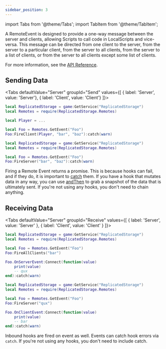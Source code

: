 ```yaml
---
sidebar_position: 3
---
```

import Tabs from '@theme/Tabs';
import TabItem from '@theme/TabItem';

A RemoteEvent is designed to provide a one-way message between the server and clients, allowing Scripts to call code in LocalScripts and vice-versa. This message can be directed from one client to the server, from the server to a particular client, from the server to all clients, from the server to a list of clients, or from the server to all clients except some list of clients.

For more information, see the [API Reference](/api/RemoteEvent).

## Sending Data
<Tabs defaultValue="Server" groupId="Send" values={[
	{ label: 'Server', value: 'Server'},
	{ label: 'Client', value: 'Client'}
]}>

<TabItem value="Server">

```lua title="ServerScriptService/Main.lua"
local ReplicatedStorage = game:GetService("ReplicatedStorage")
local Remotes = require(ReplicatedStorage.Remotes)

local Player = ...

local Foo = Remotes.GetEvent("Foo")
Foo:FireClient(Player, "bar", "baz"):catch(warn)
```

</TabItem>

<TabItem value="Client">

```lua title="StarterPlayerScripts/Main.lua"
local ReplicatedStorage = game:GetService("ReplicatedStorage")
local Remotes = require(ReplicatedStorage.Remotes)

local Foo = Remotes.GetEvent("Foo")
Foo:FireServer("bar", "baz"):catch(warn)
```

</TabItem>

</Tabs>

Firing a Remote Event returns a promise. This is because hooks can fail, and if they do, it is important to [catch](https://eryn.io/roblox-lua-promise/api/Promise#catch) them. If you have a hook that mutates data in any way, you can use [andThen](https://eryn.io/roblox-lua-promise/api/Promise#andThen) to grab a snapshot of the data that is ultimately sent. If you're not using any hooks, you don't need to chain anything.

## Receiving Data
<Tabs defaultValue="Server" groupId="Receive" values={[
	{ label: 'Server', value: 'Server' },
	{ label: 'Client', value: 'Client' }
]}>

<TabItem value="Server">

```lua title="ServerScriptService/Main.lua"
local ReplicatedStorage = game:GetService("ReplicatedStorage")
local Remotes = require(ReplicatedStorage.Remotes)

local Foo = Remotes.GetEvent("Foo")
Foo:FireAllClients("bar")

Foo.OnServerEvent:Connect(function(value)
	print(value)
	-- qux
end):catch(warn)
```

</TabItem>

<TabItem value="Client">

```lua title="StarterPlayerScripts/Main.lua"
local ReplicatedStorage = game:GetService("ReplicatedStorage")
local Remotes = require(ReplicatedStorage.Remotes)

local Foo = Remotes.GetEvent("Foo")
Foo:FireServer("qux")

Foo.OnClientEvent:Connect(function(value)
	print(value)
	-- bar
end):catch(warn)
```

</TabItem>

</Tabs>

Inbound hooks are fired on event as well. Events can catch hook errors via `catch`. If you're not using any hooks, you don't need to include catch.